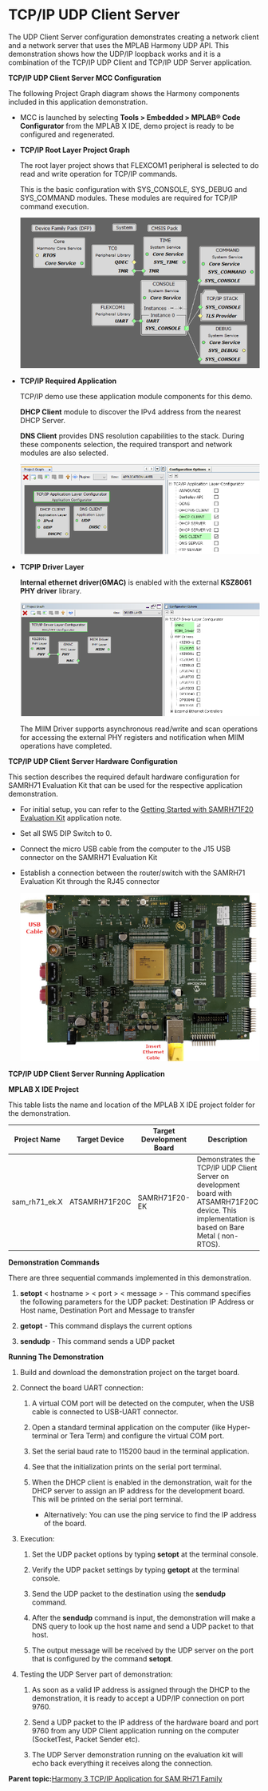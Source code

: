 # TCP/IP UDP Client Server

The UDP Client Server configuration demonstrates creating a network client and a network server that uses the MPLAB Harmony UDP API. This demonstration shows how the UDP/IP loopback works and it is a combination of the TCP/IP UDP Client and TCP/IP UDP Server application.

**TCP/IP UDP Client Server MCC Configuration**

The following Project Graph diagram shows the Harmony components included in this application demonstration.

-   MCC is launched by selecting **Tools \> Embedded \> MPLAB® Code Configurator** from the MPLAB X IDE, demo project is ready to be configured and regenerated.

-   **TCP/IP Root Layer Project Graph**

    The root layer project shows that FLEXCOM1 peripheral is selected to do read and write operation for TCP/IP commands.

    This is the basic configuration with SYS\_CONSOLE, SYS\_DEBUG and SYS\_COMMAND modules. These modules are required for TCP/IP command execution.

    ![tcpip_samrh71_project](../../docs/GUID-207FD930-4C65-4FCF-8DCD-D9878F681DE0-low.png)

-   **TCP/IP Required Application**

    TCP/IP demo use these application module components for this demo.

    **DHCP Client** module to discover the IPv4 address from the nearest DHCP Server.

    **DNS Client** provides DNS resolution capabilities to the stack. During these components selection, the required transport and network modules are also selected.

    ![tcpip_samrh71_project](../../docs/GUID-E9D9A3FC-0394-4976-95E6-B6A907268CE9-low.png)

-   **TCPIP Driver Layer**

    **Internal ethernet driver\(GMAC\)** is enabled with the external **KSZ8061 PHY driver** library.

    ![tcpip_samrh71_project_driver](../../docs/GUID-53EC3088-7D72-48E5-9C2A-AECE32A67AB0-low.png)

    The MIIM Driver supports asynchronous read/write and scan operations for accessing the external PHY registers and notification when MIIM operations have completed.


**TCP/IP UDP Client Server Hardware Configuration**

This section describes the required default hardware configuration for SAMRH71 Evaluation Kit that can be used for the respective application demonstration.

-   For initial setup, you can refer to the [Getting Started with SAMRH71F20 Evaluation Kit](https://ww1.microchip.com/downloads/en/AppNotes/Getting_Started_with_the_SAMRH71_Microcontroller_DS00003213C.pdf) application note.

-   Set all SW5 DIP Switch to 0.

-   Connect the micro USB cable from the computer to the J15 USB connector on the SAMRH71 Evaluation Kit

-   Establish a connection between the router/switch with the SAMRH71 Evaluation Kit through the RJ45 connector

    ![required_hardware](../../docs/GUID-8B619CD8-65FE-464A-97AC-74560E0CDE8F-low.png)


**TCP/IP UDP Client Server Running Application**

**MPLAB X IDE Project**

This table lists the name and location of the MPLAB X IDE project folder for the demonstration.

|Project Name|Target Device|Target Development Board|Description|
|------------|-------------|------------------------|-----------|
|sam\_rh71\_ek.X|ATSAMRH71F20C|SAMRH71F20-EK|Demonstrates the TCP/IP UDP Client Server on development board with ATSAMRH71F20C device. This implementation is based on Bare Metal \( non-RTOS\).|

**Demonstration Commands**

There are three sequential commands implemented in this demonstration.

1.  **setopt** < hostname \> < port \> < message \> - This command specifies the following parameters for the UDP packet: Destination IP Address or Host name, Destination Port and Message to transfer

2.  **getopt** - This command displays the current options

3.  **sendudp** - This command sends a UDP packet


**Running The Demonstration**

1.  Build and download the demonstration project on the target board.

2.  Connect the board UART connection:

    1.  A virtual COM port will be detected on the computer, when the USB cable is connected to USB-UART connector.

    2.  Open a standard terminal application on the computer \(like Hyper-terminal or Tera Term\) and configure the virtual COM port.

    3.  Set the serial baud rate to 115200 baud in the terminal application.

    4.  See that the initialization prints on the serial port terminal.

    5.  When the DHCP client is enabled in the demonstration, wait for the DHCP server to assign an IP address for the development board. This will be printed on the serial port terminal.

        -   Alternatively: You can use the ping service to find the IP address of the board.

3.  Execution:

    1.  Set the UDP packet options by typing **setopt** at the terminal console.

    2.  Verify the UDP packet settings by typing **getopt** at the terminal console.

    3.  Send the UDP packet to the destination using the **sendudp** command.

    4.  After the **sendudp** command is input, the demonstration will make a DNS query to look up the host name and send a UDP packet to that host.

    5.  The output message will be received by the UDP server on the port that is configured by the command **setopt**.

4.  Testing the UDP Server part of demonstration:

    1.  As soon as a valid IP address is assigned through the DHCP to the demonstration, it is ready to accept a UDP/IP connection on port 9760.

    2.  Send a UDP packet to the IP address of the hardware board and port 9760 from any UDP Client application running on the computer \(SocketTest, Packet Sender etc\).

    3.  The UDP Server demonstration running on the evaluation kit will echo back everything it receives along the connection.


**Parent topic:**[Harmony 3 TCP/IP Application for SAM RH71 Family](GUID-9F654EF7-6F64-4E62-98D9-7F1BDF366DE8.md)

